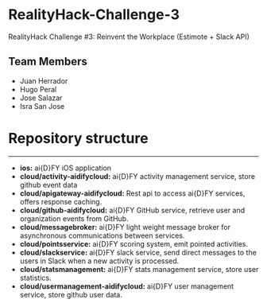 # RealityHack-Challenge-3
RealityHack Challenge #3: Reinvent the Workplace (Estimote + Slack API)

Team Members
-----
- Juan Herrador
- Hugo Peral
- Jose Salazar
- Isra San Jose

# Repository structure
-----
- **ios:** ai{D}FY iOS application
- **cloud/activity-aidifycloud:** ai{D}FY activity management service, store github event data
- **cloud/apigateway-aidifycloud:** Rest api to access ai{D}FY services, offers response caching.
- **cloud/github-aidifycloud:** ai{D}FY GitHub service, retrieve user and organization events from GitHub.
- **cloud/messagebroker:** ai{D}FY light weight message broker for asynchronous communications between services.
- **cloud/pointsservice:** ai{D}FY scoring system, emit pointed activities.
- **cloud/slackservice:** ai{D}FY slack service, send direct messages to the users in Slack when a new activity is processed.
- **cloud/statsmanagement:** ai{D}FY stats management service, store user statistics.
- **cloud/usermanagement-aidifycloud:** ai{D}FY user management service, store github user data.
